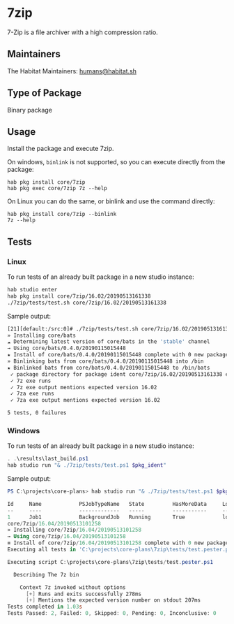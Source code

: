 # 7zip

7-Zip is a file archiver with a high compression ratio.

## Maintainers

The Habitat Maintainers: <humans@habitat.sh>

## Type of Package

Binary package

## Usage

Install the package and execute 7zip.

On windows, `binlink` is not supported, so you can execute directly from the package:

```
hab pkg install core/7zip
hab pkg exec core/7zip 7z --help
```

On Linux you can do the same, or binlink and use the command directly:

```
hab pkg install core/7zip --binlink
7z --help
```

## Tests

### Linux

To run tests of an already built package in a new studio instance:

```bash
hab studio enter
hab pkg install core/7zip/16.02/20190513161338
./7zip/tests/test.sh core/7zip/16.02/20190513161338
```

Sample output:

```bash
[21][default:/src:0]# ./7zip/tests/test.sh core/7zip/16.02/20190513161338
» Installing core/bats
☁ Determining latest version of core/bats in the 'stable' channel
→ Using core/bats/0.4.0/20190115015448
★ Install of core/bats/0.4.0/20190115015448 complete with 0 new packages installed.
» Binlinking bats from core/bats/0.4.0/20190115015448 into /bin
★ Binlinked bats from core/bats/0.4.0/20190115015448 to /bin/bats
 ✓ package directory for package ident core/7zip/16.02/20190513161338 exists
 ✓ 7z exe runs
 ✓ 7z exe output mentions expected version 16.02
 ✓ 7za exe runs
 ✓ 7za exe output mentions expected version 16.02

5 tests, 0 failures
```

### Windows

To run tests of an already built package in a new studio instance:

```powershell
. .\results\last_build.ps1
hab studio run "& ./7zip/tests/test.ps1 $pkg_ident"
```

Sample output:

```powershell
PS C:\projects\core-plans> hab studio run "& ./7zip/tests/test.ps1 $pkg_ident"

Id     Name            PSJobTypeName   State         HasMoreData     Location             Command
--     ----            -------------   -----         -----------     --------             -------
1      Job1            BackgroundJob   Running       True            localhost            Microsoft.PowerShell.M...
core/7zip/16.04/20190513101258
» Installing core/7zip/16.04/20190513101258
→ Using core/7zip/16.04/20190513101258
≡ Install of core/7zip/16.04/20190513101258 complete with 0 new packages installed.
Executing all tests in 'C:\projects\core-plans\7zip\tests/test.pester.ps1'

Executing script C:\projects\core-plans\7zip\tests/test.pester.ps1

  Describing The 7z bin

    Context 7z invoked without options
      [+] Runs and exits successfully 278ms
      [+] Mentions the expected version number on stdout 207ms
Tests completed in 1.03s
Tests Passed: 2, Failed: 0, Skipped: 0, Pending: 0, Inconclusive: 0

```
